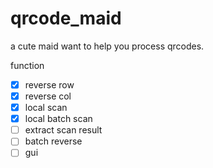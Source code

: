 # qrcode_maid
a cute maid want to help you process qrcodes.

function

- [x] reverse row
- [x] reverse col
- [x] local scan
- [x] local batch scan
- [ ] extract scan result
- [ ] batch reverse
- [ ] gui